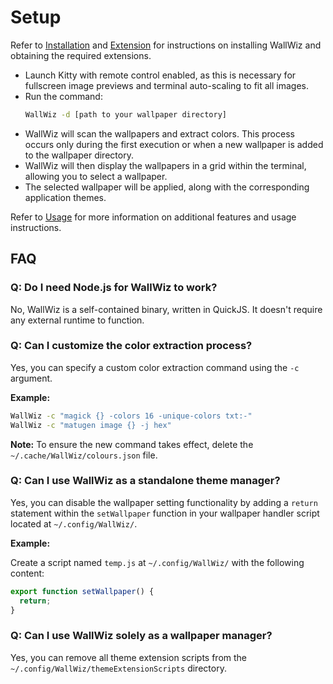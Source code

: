 # Setup  

Refer to [Installation](https://github.com/5hubham5ingh/WallWiz/blob/dev/docs/Installation.md) and [Extension](https://github.com/5hubham5ingh/WallWiz/blob/dev/docs/Extensions.md) for instructions on installing WallWiz and obtaining the required extensions.  

- Launch Kitty with remote control enabled, as this is necessary for fullscreen image previews and terminal auto-scaling to fit all images.  
- Run the command:  
  ```bash  
  WallWiz -d [path to your wallpaper directory]  
  ```  
- WallWiz will scan the wallpapers and extract colors. This process occurs only during the first execution or when a new wallpaper is added to the wallpaper directory.  
- WallWiz will then display the wallpapers in a grid within the terminal, allowing you to select a wallpaper.  
- The selected wallpaper will be applied, along with the corresponding application themes.  

Refer to [Usage](https://github.com/5hubham5ingh/WallWiz/blob/dev/docs/Usage.md) for more information on additional features and usage instructions.

## FAQ

### Q: Do I need Node.js for WallWiz to work?
No, WallWiz is a self-contained binary, written in QuickJS. It doesn't require any external runtime to function.

### Q: Can I customize the color extraction process?
Yes, you can specify a custom color extraction command using the `-c` argument. 

**Example:**

```bash
WallWiz -c "magick {} -colors 16 -unique-colors txt:-"
WallWiz -c "matugen image {} -j hex"
```

**Note:** To ensure the new command takes effect, delete the `~/.cache/WallWiz/colours.json` file.

### Q: Can I use WallWiz as a standalone theme manager?
Yes, you can disable the wallpaper setting functionality by adding a `return` statement within the `setWallpaper` function in your wallpaper handler script located at `~/.config/WallWiz/`.

**Example:**

Create a script named `temp.js` at `~/.config/WallWiz/` with the following content:

```javascript
export function setWallpaper() {
  return;
}
```

### Q: Can I use WallWiz solely as a wallpaper manager?
Yes, you can remove all theme extension scripts from the `~/.config/WallWiz/themeExtensionScripts` directory.

